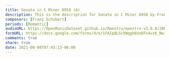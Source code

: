 ```yaml
---
title: Sonata in C Minor D958 (6)
description: This is the description for Sonata in C Minor D958 by Franz Schubert
composers: [Franz Schubert]
periods: [Romantic]
audioURL: https://OpenMusicDataset.github.io/Maestro/maestro-v3.0.0/2004/MIDI-Unprocessed_XP_19_R2_2004_01_ORIG_MID--AUDIO_19_R2_2004_03_Track03_wav.midi
formURL: https://docs.google.com/forms/d/e/1FAIpQLSchWqgk6Uo6Fs4vz6_NwIk309c8VUSnEb9aZxCkpMgNptb-ug/viewform
comments: true
share: true
date: 2021-08-08T07:43:13-06:00
---
```

